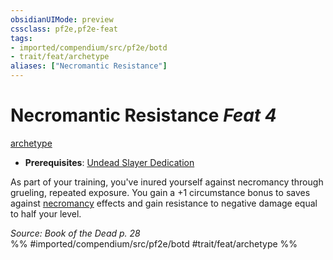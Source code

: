 ```yaml
---
obsidianUIMode: preview
cssclass: pf2e,pf2e-feat
tags:
- imported/compendium/src/pf2e/botd
- trait/feat/archetype
aliases: ["Necromantic Resistance"]
---
```

# Necromantic Resistance  *Feat 4*  
[archetype](archetype.md)  

- **Prerequisites**: [Undead Slayer Dedication](undead-slayer-dedication-botd.md)

As part of your training, you've inured yourself against necromancy through grueling, repeated exposure. You gain a +1 circumstance bonus to saves against [necromancy](necromancy.md) effects and gain resistance to negative damage equal to half your level.

*Source: Book of the Dead p. 28*  
%% #imported/compendium/src/pf2e/botd #trait/feat/archetype %%